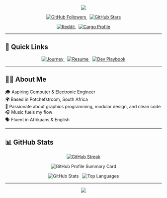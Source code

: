 <p align="center">
  <img src="https://capsule-render.vercel.app/api?type=waving&color=gradient&height=150&section=header&text=Welcome%20to%20Jodus-Melodus%20Hub!&fontSize=30&fontColor=ffffff" />
</p>

<p align="center">
  <a href="https://github.com/jodus-melodus">
    <img src="https://img.shields.io/github/followers/jodus-melodus?label=Followers&style=social" alt="GitHub Followers" />
  </a>
  &nbsp;
  <a href="https://github.com/jodus-melodus">
    <img src="https://img.shields.io/github/stars/jodus-melodus?label=Stars&style=social" alt="GitHub Stars" />
  </a>
</p>

<p align="center">
  <a href="https://www.reddit.com/user/Next_Neighborhood637">
    <img src="https://img.shields.io/badge/Reddit-u%2FNext_Neighborhood637-FF4500?logo=reddit&logoColor=white" alt="Reddit" />
  </a>
  &nbsp;
  <a href="https://crates.io/users/jodusmelodus">
    <img src="https://img.shields.io/badge/Crates.io-JodusMelodus-yellow?logo=rust&logoColor=white" alt="Cargo Profile" />
  </a>
</p>

---

## 🚀 Quick Links

<p align="center">
  <a href="Journey.md">
    <img src="https://img.shields.io/badge/My%20Journey-Explore-red?style=for-the-badge" alt="Journey" />
  </a>
  &nbsp;
  <a href="Resume.md">
    <img src="https://img.shields.io/badge/Resume-View-green?style=for-the-badge" alt="Resume" />
  </a>
  &nbsp;
  <a href="https://github.com/Jodus-Melodus/Dev-Playbook">
    <img src="https://img.shields.io/badge/Dev%20Playbook-Open-blue?style=for-the-badge" alt="Dev Playbook" />
  </a>
</p>

---

## 👨‍💻 About Me

🎓 Aspiring Computer & Electronic Engineer  
🌍 Based in Potchefstroom, South Africa  
🧠 Passionate about graphics programming, modular design, and clean code  
🎧 Music fuels my flow  
🗣️ Fluent in Afrikaans & English

---

## 📊 GitHub Stats

<div align="center">
  <a href="https://git.io/streak-stats">
    <img src="https://streak-stats.demolab.com?user=philip&theme=dark&hide_border=true" alt="GitHub Streak"/>
  </a>
</div>

<p align="center">
  <img src="http://github-profile-summary-cards.vercel.app/api/cards/profile-details?username=jodus-melodus&theme=nord_dark" alt="GitHub Profile Summary Card" />
</p>

<p align="center">
  <img src="http://github-profile-summary-cards.vercel.app/api/cards/stats?username=jodus-melodus&theme=nord_dark" alt="GitHub Stats" />
  &nbsp;
  <img src="https://github-readme-stats.vercel.app/api/top-langs/?username=Jodus-Melodus&layout=compact&cache=off&theme=dark&lang_count=20" alt="Top Languages" />
</p>

---

<p align="center">
  <img src="https://capsule-render.vercel.app/api?type=waving&color=gradient&height=150&section=footer&fontSize=28&fontColor=ffffff" />
</p>
